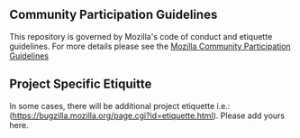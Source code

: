 ## Community Participation Guidelines

This repository is governed by Mozilla's code of conduct and etiquette guidelines. 
For more details please see the 
[Mozilla Community Participation Guidelines](https://www.mozilla.org/about/governance/policies/participation/) 

## Project Specific Etiquitte

In some cases, there will be additional project etiquette i.e.: (https://bugzilla.mozilla.org/page.cgi?id=etiquette.html).
Please add yours here.

